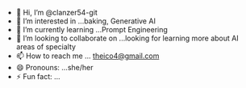 - 👋 Hi, I’m @clanzer54-git
- 👀 I’m interested in ...baking, Generative AI
- 🌱 I’m currently learning ...Prompt Engineering
- 💞️ I’m looking to collaborate on ...looking for learning more about AI areas of specialty
- 📫 How to reach me ... theico4@gmail.com
- 😄 Pronouns: ...she/her
- ⚡ Fun fact: ...

<!---
clanzer54-git/clanzer54-git is a ✨ special ✨ repository because its `README.md` (this file) appears on your GitHub profile.
You can click the Preview link to take a look at your changes.
--->
